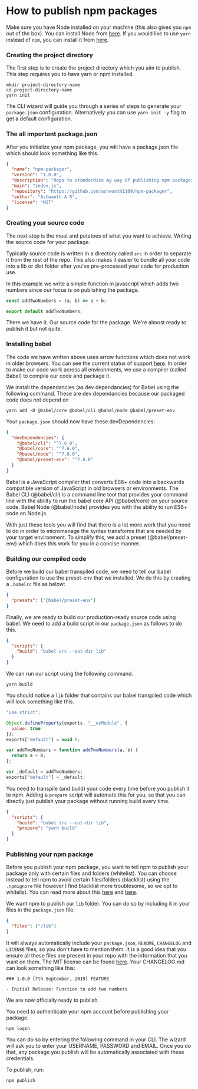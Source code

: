 # How to publish npm packages

Make sure you have Node installed on your machine (this also gives you `npm` out of the box). You can install Node from [here](https://nodejs.org/en/download/). If you would like to use `yarn` instead of `npm`, you can install it from [here](https://yarnpkg.com/en/docs/install#debian-stable).

### Creating the project directory

The first step is to create the project directory which you aim to publish. This step requires you to have yarn or npm installed.

```
mkdir project-directory-name
cd project-directory-name
yarn init
```

The CLI wizard will guide you through a series of steps to generate your `package.json` configuration. Alternatively you can use `yarn init -y` flag to get a default configuration.

### The all important package.json

After you initialize your npm package, you will have a package.json file which should look something like this.

```json
{
  "name": "npm-packager",
  "version": "1.0.0",
  "description": "Repo to standardize my way of publishing npm packages",
  "main": "index.js",
  "repository": "https://github.com/ashwanth1109/npm-packager",
  "author": "Ashwanth A R",
  "license": "MIT"
}
```

### Creating your source code

The next step is the meat and potatoes of what you want to achieve. Writing the source code for your package.

Typically source code is written in a directory called `src` in order to separate it from the rest of the repo. This also makes it easier to bundle all your code into a lib or dist folder after you've pre-processed your code for production use.

In this example we write a simple function in javascript which adds two numbers since our focus is on publishing the package.

```js
const addTwoNumbers = (a, b) => a + b;

export default addTwoNumbers;
```

There we have it. Our source code for the package. We're almost ready to publish it but not quite.

### Installing babel

The code we have written above uses arrow functions which does not work in older browsers. You can see the current status of support [here](https://caniuse.com/#feat=arrow-functions). In order to make our code work across all environments, we use a compiler (called Babel) to compile our code and package it.

We install the dependancies (as dev dependancies) for Babel using the following command. These are dev dependancies because our packaged code does not depend on

```
yarn add -D @babel/core @babel/cli @babel/node @babel/preset-env
```

Your `package.json` should now have these devDependencies:

```json
{
  "devDependencies": {
    "@babel/cli": "^7.6.0",
    "@babel/core": "^7.6.0",
    "@babel/node": "^7.6.0",
    "@babel/preset-env": "^7.6.0"
  }
}
```

Babel is a JavaScript compiler that converts ES6+ code into a backwards compatible version of JavaScript in old browsers or environments. The Babel CLI (@babel/cli) is a command line tool that provides your command line with the ability to run the babel core API (@babel/core) on your source code. Babel Node (@babel/node) provides you with the ability to run ES6+ code on Node.js.

With just these tools you will find that there is a lot more work that you need to do in order to micromanage the syntax transforms that are needed by your target environment. To simplify this, we add a preset (@babel/preset-env) which does this work for you in a concise manner.

### Building our compiled code

Before we build our babel transpiled code, we need to tell our babel configuration to use the preset-env that we installed. We do this by creating a `.babelrc` file as below:

```json
{
  "presets": ["@babel/preset-env"]
}
```

Finally, we are ready to build our production-ready source code using babel. We need to add a build script in our `package.json` as follows to do this.

```json
{
  "scripts": {
    "build": "babel src --out-dir lib"
  }
}
```

We can run our script using the following command.

```
yarn build
```

You should notice a `lib` folder that contains our babel transpiled code which will look something like this.

```js
"use strict";

Object.defineProperty(exports, "__esModule", {
  value: true
});
exports["default"] = void 0;

var addTwoNumbers = function addTwoNumbers(a, b) {
  return a + b;
};

var _default = addTwoNumbers;
exports["default"] = _default;
```

You need to transpile (and build) your code every time before you publish it to npm. Adding a `prepare` script will automate this for you, so that you can directly just publish your package without running build every time.

```json
{
  "scripts": {
    "build": "babel src --out-dir lib",
    "prepare": "yarn build"
  }
}
```

### Publishing your npm package

Before you publish your npm package, you want to tell npm to publish your package only with certain files and folders (whitelist). You can choose instead to tell npm to avoid certain files/folders (blacklist) using the `.npmignore` file however I find blacklist more troublesome, so we opt to whitelist. You can read more about this [here](https://docs.npmjs.com/misc/developers#keeping-files-out-of-your-package) and [here](https://medium.com/@jdxcode/for-the-love-of-god-dont-use-npmignore-f93c08909d8d).

We want npm to publish our `lib` folder. You can do so by including it in your files in the `package.json` file.

```json
{
  "files": ["/lib"]
}
```

It will always automatically include your `package.json`, `README`, `CHANGELOG` and `LICENSE` files, so you don't have to mention them. It is a good idea that you ensure all these files are present in your repo with the information that you want on them. The MIT license can be found [here](https://opensource.org/licenses/MIT). Your CHANGELOG.md can look something like this:

```
### 1.0.0 [7th September, 2019] FEATURE

- Initial Release: Function to add two numbers
```

We are now officially ready to publish.

You need to authenticate your npm account before publishing your package.

```
npm login
```

You can do so by entering the following command in your CLI. The wizard will ask you to enter your USERNAME, PASSWORD and EMAIL. Once you do that, any package you publish will be automatically associated with these credentials.

To publish, run:

```
npm publish
```
